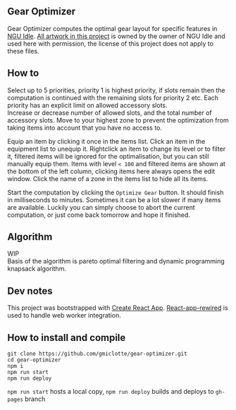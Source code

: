 ## Gear Optimizer

Gear Optimizer computes the optimal gear layout for specific features in [NGU Idle](https://www.kongregate.com/games/somethingggg/ngu-idle). [All artwork in this project](src/assets/img) is owned by the owner of NGU Idle and used here with permission, the license of this project does not apply to these files.  

## How to

Select up to 5 priorities, priority 1 is highest priority, if slots remain then the computation is continued with the remaining slots for priority 2 etc. Each priority has an explicit limit on allowed accessory slots.  
Increase or decrease number of allowed slots, and the total number of accessory slots. Move to your highest zone to prevent the optimization from taking items into account that you have no access to.

Equip an item by clicking it once in the items list. Click an item in the equipment list to unequip it. 
Rightclick an item to change its level or to filter it, filtered items will be ignored for the optimalisation, but you can still manually equip them. Items with level `< 100` and filtered items are shown at the bottom of the left column, clicking items here always opens the edit window. Click the name of a zone in the items list to hide all its items.

Start the computation by clicking the `Optimize Gear` button. It should finish in milliseconds to minutes. Sometimes it can be a lot slower if many items are available. Luckily you can simply choose to abort the current computation, or just come back tomorrow and hope it finished.

## Algorithm

WIP  
Basis of the algorithm is pareto optimal filtering and dynamic programming knapsack algorithm.

## Dev notes

This project was bootstrapped with [Create React App](https://github.com/facebook/create-react-app). [React-app-rewired](https://github.com/timarney/react-app-rewired) is used to handle web worker integration.

## How to install and compile

```
git clone https://github.com/gmiclotte/gear-optimizer.git  
cd gear-optimizer  
npm i  
npm run start  
npm run deploy  
```
`npm run start` hosts a local copy, `npm run deploy` builds and deploys to `gh-pages` branch

